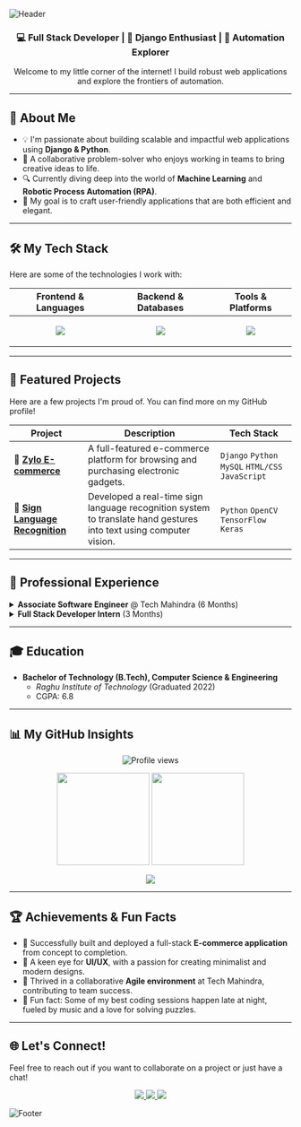 ![Header](https://capsule-render.vercel.app/api?type=waving&color=8A2BE2&height=200&section=header&text=Hi%20👋,%20I'm%20Jaya%20Kishore%20Siripurapu!&fontSize=32&fontColor=ffffff&animation=fadeIn&fontAlignY=40)

<div align="center">
  <h3>
    💻 Full Stack Developer | 🚀 Django Enthusiast | 🤖 Automation Explorer
  </h3>
  <p>Welcome to my little corner of the internet! I build robust web applications and explore the frontiers of automation.</p>
</div>

---

## 🚀 About Me
- 💡 I'm passionate about building scalable and impactful web applications using **Django & Python**.
- 🤝 A collaborative problem-solver who enjoys working in teams to bring creative ideas to life.
- 🔍 Currently diving deep into the world of **Machine Learning** and **Robotic Process Automation (RPA)**.
- 🎯 My goal is to craft user-friendly applications that are both efficient and elegant.

---

## 🛠️ My Tech Stack

Here are some of the technologies I work with:

<div align="center">

| Frontend & Languages | Backend & Databases | Tools & Platforms |
|---|---|---|
| <p align="center"> <img src="https://skillicons.dev/icons?i=html,css,js,react,python,cpp,c&theme=light" /></p> | <p align="center"> <img src="https://skillicons.dev/icons?i=django,mysql,sqlite&theme=light" /></p> | <p align="center"> <img src="https://skillicons.dev/icons?i=git,github,vscode,postman&theme=light" /></p> |

</div>

---

## 📂 Featured Projects

Here are a few projects I'm proud of. You can find more on my GitHub profile!

| Project | Description | Tech Stack |
|---|---|---|
| **🛒 [Zylo E-commerce](https://github.com/Kishore-83096/Zylo)** | A full-featured e-commerce platform for browsing and purchasing electronic gadgets. | `Django` `Python` `MySQL` `HTML/CSS` `JavaScript` |
| **🤟 [Sign Language Recognition](https://github.com/Kishore-83096/Sign-Language-Recognition)** | Developed a real-time sign language recognition system to translate hand gestures into text using computer vision. | `Python` `OpenCV` `TensorFlow` `Keras` |

---

## 💼 Professional Experience

<details>
  <summary><strong>Associate Software Engineer</strong> @ Tech Mahindra (6 Months)</summary>
  <ul>
    <li>⚡ Automated complex business processes using Robotic Process Automation (RPA), improving efficiency and reducing manual errors.</li>
    <li>🤝 Collaborated with an Agile team to analyze requirements, design automation workflows, and deploy solutions.</li>
  </ul>
</details>

<details>
  <summary><strong>Full Stack Developer Intern</strong> (3 Months)</summary>
  <ul>
    <li>⚡ Gained hands-on experience in building and maintaining web applications from the ground up.</li>
    <li>💻 Worked extensively with Django, Python, JavaScript, and MySQL to implement core features and resolve bugs.</li>
  </ul>
</details>

---

## 🎓 Education
- **Bachelor of Technology (B.Tech), Computer Science & Engineering**
  - *Raghu Institute of Technology* (Graduated 2022)
  - CGPA: 6.8

---

## 📊 My GitHub Insights

<p align="center">
  <img src="https://komarev.com/ghpvc/?username=Kishore-83096&label=Profile%20Views&color=blueviolet&style=flat-square" alt="Profile views"/>
</p>
<p align="center">
  <img src="https://github-readme-stats.vercel.app/api?username=Kishore-83096&show_icons=true&theme=tokyonight&hide_border=true" height="165"/>
  <img src="https://github-readme-streak-stats.herokuapp.com/?user=Kishore-83096&theme=tokyonight&hide_border=true" height="165"/>
</p>
<p align="center">
  <img src="https://github-readme-stats.vercel.app/api/top-langs/?username=Kishore-83096&layout=compact&theme=tokyonight&hide_border=true" />
</p>

---

## 🏆 Achievements & Fun Facts
- 🥇 Successfully built and deployed a full-stack **E-commerce application** from concept to completion.
- 🎨 A keen eye for **UI/UX**, with a passion for creating minimalist and modern designs.
- 🤝 Thrived in a collaborative **Agile environment** at Tech Mahindra, contributing to team success.
- 🌙 Fun fact: Some of my best coding sessions happen late at night, fueled by music and a love for solving puzzles.

---

## 🌐 Let's Connect!

Feel free to reach out if you want to collaborate on a project or just have a chat!

<p align="center">
  <a href="mailto:kishore.siripurapu1484@gmail.com">
    <img src="https://img.shields.io/badge/Email-D14836?style=for-the-badge&logo=gmail&logoColor=white"/>
  </a>
  <a href="https://github.com/Kishore-83096">
    <img src="https://img.shields.io/badge/GitHub-100000?style=for-the-badge&logo=github&logoColor=white"/>
  </a>
  <a href="https://www.linkedin.com/in/kishore1484">
    <img src="https://img.shields.io/badge/LinkedIn-0077B5?style=for-the-badge&logo=linkedin&logoColor=white"/>
  </a>
</p>

![Footer](https://capsule-render.vercel.app/api?type=waving&color=8A2BE2&height=120&section=footer)
